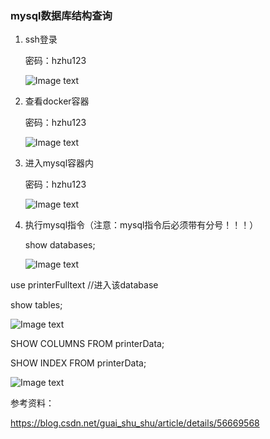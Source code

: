 

### mysql数据库结构查询

1. ssh登录

   密码：hzhu123

   ![Image text](https://github.com/nannan1001/Printer/blob/master/mysql/截屏2020-07-03上午11.53.14的副本.png)

2. 查看docker容器

   密码：hzhu123

   ![Image text](https://github.com/nannan1001/Printer/blob/master/mysql/截屏2020-07-03上午11.58.25.png)

3. 进入mysql容器内

   密码：hzhu123

   ![Image text](https://github.com/nannan1001/Printer/blob/master/mysql/截屏2020-07-03上午11.58.43.png)

4. 执行mysql指令（注意：mysql指令后必须带有分号！！！）

   show databases;

   ![Image text](https://github.com/nannan1001/Printer/blob/master/mysql/截屏2020-07-03上午11.58.59.png)

use printerFulltext //进入该database

show tables;

![Image text](https://github.com/nannan1001/Printer/blob/master/mysql/截屏2020-07-03上午11.59.22.png)

SHOW COLUMNS FROM printerData;

SHOW INDEX FROM printerData;

![Image text](https://github.com/nannan1001/Printer/blob/master/mysql/截屏2020-07-03上午11.59.37.png)

参考资料：

https://blog.csdn.net/guai_shu_shu/article/details/56669568
